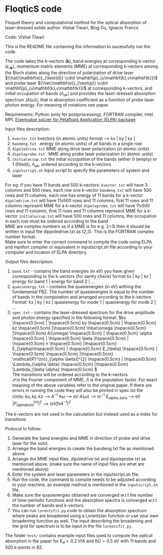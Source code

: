 # FloqticS code
 Floquet theory and computational method for the optical absorption of laser-dressed solids
author: Vishal Tiwari, Bing Gu, Ignacio Franco

Code: VIshal TIwari
 

 
This is the README file containing the information to sucessfully run the code.

The code takes the k-vectors $`(\mathbf{k})`$, band energies at corresponding k-vector $`(\epsilon_{u\mathbf{k}})`$, momentum matrix elements (MME) at corresponding k-vectors among the Bloch states along the direction of polarization of drive laser $`(\hat{\mathbf{e}}_{\text{d}} \cdot \mathbf{p}_{u\mathbf{k},v\mathbf{k}})`$ and probe laser $`(\hat{\mathbf{e}}_{\text{p}} \cdot \mathbf{p}_{u\mathbf{k},v\mathbf{k}})`$ at corresponding  k-vectors, and initial occupation of bands ($`\bar{n}_{uk}`$) and provides the laser-dressed absorption spectrum $`(A(\omega))`$, that is absorption coefficient as a function of probe laser photon energy. For meaning of notations see paper.
 
 
 
Requirements: Python (only for postprocessing), FORTRAN compiler, Intel MPI, [Eigenvalue soLver for Petaflops Application (ELPA) package](https://elpa.mpcdf.mpg.de/)


 Input files description:
 1) `kvector.txt`         kvectors (in atomic units) format -->  kx | ky | kz |
 2) `bandeng.txt `        energy (in atomic units) of all bands in a single row 
 3) `dipoledrive.txt`     MME along drive laser polarization (in atomic units) 
 4) `dipoleprobe.txt `    MME along probe laser polarization (in atomic units)
 5) `initialoccup.txt`    the initial occupation of the bands (either 0 (empty) or 1 (filled)), $`\bar{n}_{uk}`$, ordered according to the k-vectors
 6) `inputscript.sh`      Input script to specify the  parameters of system and laser
 
 For eg. if you have 11 bands and 500 k-vectors:
    `kvector.txt` will have 3 columns and 500 rows, each row one k-vector
    `bandeng.txt` will have 500 rows and 11 columns, each row has energy of 11 bands for a k-vector
    `dipoledrive.txt` will have 11x500 rows and 11 columns, first 11 rows and 11 columns represent MME for a k-vector
    `dipoleprobe.txt` will have 11x500 rows and 11 columns, first 11 rows and 11 columns represent MME for a k-vector
    `initialoccup.txt` will have 500 rows and 11 columns, the occupation in each row must be ordered according to the band <br>
 MME are complex numbers so if a MME is for e.g. 2+3i  then it should be written in input file dippoledrive.txt as (2,3). This is the FORTRAN complex number format. <br> Make sure to enter the correct command to compile the code using ELPA and mpiifort compiler or equivalent in inputscript.sh file according to your computer and location of ELPA directory. 
 
 Output files description: 
 1) `band.txt` - contains the band energies (in eV) you have given corresponding to the k-vectors (for sanity check) 
    format 
    kx | ky | kz | energy for band 1 | energy for band 2 | ...  <br>
 2) `quasienergy.txt` - contains the quasienergies (in eV) withing the fundamental FBZ. The number of quasienergies is equal to the number of bands in the computation and arranged according to the k-vectors
    Format:
    kx | ky | kz | quasienergy for mode 1 | quasienergy for mode 2 | $` ... `$    <br>
 3) `spec.txt` -  contains the laser-dressed spectrum for the drive amplitude and photon energy specified in the following format:
    $`kx \hspace{0.5cm} |  \hspace{0.5cm} ky \hspace{0.5cm} | \hspace{0.5cm} kz \hspace{0.5cm} |\hspace{0.5cm}  \hbar\omega \hspace{0.5cm} |\hspace{0.5cm}  A(\omega) \hspace{0.5cm} |  \hspace{0.5cm} \alpha \hspace{0.5cm} | \hspace{0.5cm} \beta \hspace{0.5cm} | \hspace{0.5cm} n \hspace{0.5cm} |\hspace{0.5cm}  E_{\alpha}\hspace{0.5cm}  | \hspace{0.5cm} E_{\beta} \hspace{0.5cm} |  \hspace{0.5cm} \hspace{0.5cm} |\hspace{0.5cm} \mathcal{P}^{(n)}_{\alpha \beta}|^{2} \hspace{0.5cm} | \hspace{0.5cm} \Lambda_{\alpha \beta} \hspace{0.5cm} |\hspace{0.5cm}  \Lambda_{\beta \alpha} \hspace{0.5cm} `$ <br>
    The transitions will be ordered according to the k-vectors. <br>
    $`\mathcal{P}`$ is the Fourier component of MME, $` \Lambda `$ is the population factor. For exact meaning of the above variables refer to the original paper.
    If there are errors in running the code they will also be printed in spec.txt file <br>
    Units: 
    $`kx,ky,kz`$                   --> $` A^{-1} `$
    $`\hbar\omega   `$             --> eV 
    $`A(\omega)  `$                --> $`m^{-1} `$
    $`E_{alpha,beta} `$            --> eV 
    $`|P^{(n)}_{alpha beta}|^{2}`$ --> $`(eV fs A^{-1})^{2} `$
 
 The k-vectors are not used in the calculation but instead used as a index for transitions
 
 Protocol to follow:
 1) Generate the band energies and MME in direction of probe and drive laser for the solid.
 2) Arrange the band energies to create the bandeng.txt file as mentioned above.
 3) Arrange the MME input files, dipoledrive.txt and dipoleprobe.txt as mentioned above. (make sure the name of input files are what are mentioned above)
 4) Enter the system and laser parameters in the inputscript.sh file.
 5) Run the code, the command to compile needs to be adjusted according to your machine, an example method is mentioned in the `inputscript.sh` file.
 6) Make sure the quasienergies obtained are converged w.r.t the number of time-periodic functions  and the absorption spectra is converged w.r.t the number of bands and k-vectors.
 7) You can run `lorentzfit.py` code to obtain the absorption spectrum where peaks are broadened using a Lorentzian function or use your own broadening function as well. The input  describing the broadening and the grid for spectrum is to be input in the file `lorentzfit.py`.

The folder `test/` contains example input files used to compute the optical absorption in the paper for $`E_{d}=0.2`$ V/A and $`\hbar\Omega=0.5`$ eV with 11 bands and 500 k-points in BZ.

